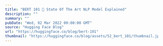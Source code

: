 ```yaml
---
title: "BERT 101 🤗 State Of The Art NLP Model Explained"
description: ""
summary: ""
pubDate: "Wed, 02 Mar 2022 00:00:00 GMT"
source: "Hugging Face Blog"
url: "https://huggingface.co/blog/bert-101"
thumbnail: "https://huggingface.co/blog/assets/52_bert_101/thumbnail.jpg"
---
```


